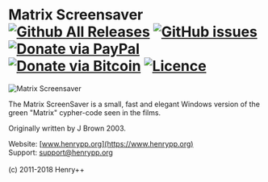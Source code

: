 Matrix Screensaver [![Github All Releases](https://img.shields.io/github/downloads/henrypp/matrix/total.svg)](https://github.com/henrypp/matrix/releases) [![GitHub issues](https://img.shields.io/github/issues-raw/henrypp/matrix.svg)](https://github.com/henrypp/matrix/issues) [![Donate via PayPal](https://img.shields.io/badge/donate-paypal-red.svg)](https://www.paypal.me/henrypp/15) [![Donate via Bitcoin](https://img.shields.io/badge/donate-bitcoin-red.svg)](https://blockchain.info/address/1LrRTXPsvHcQWCNZotA9RcwjsGcRghG96c) [![Licence](https://img.shields.io/badge/license-GPLv3-blue.svg)](https://www.gnu.org/licenses/gpl-3.0.en.html)
=======

![Matrix Screensaver](https://www.henrypp.org/images/matrix.png?fixcache)

The Matrix ScreenSaver is a small, fast and elegant Windows version of the green "Matrix" cypher-code seen in the films.

Originally written by J Brown 2003.

Website: [www.henrypp.org](https://www.henrypp.org)<br />
Support: support@henrypp.org<br />
<br />
(c) 2011-2018 Henry++
